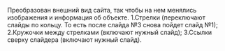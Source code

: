 Преобразован внешний вид сайта, так чтобы на нем менялись изображения и информация об объекте.
1.Стрелки (переключают слайды по кольцу. То есть после слайда №3 снова пойдет слайд №1);
2.Кружочки между стрелками (включают нужный слайд);
3.Ссылки сверху слайдера (включают нужный слайд).